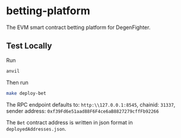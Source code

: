 # betting-platform
The EVM smart contract betting platform for DegenFighter.

## Test Locally

Run

```zsh
anvil
```

Then run

```zsh
make deploy-bet
```

The RPC endpoint defaults to: `http:\\127.0.0.1:8545`, chainid: `31337`, sender address: `0xf39Fd6e51aad88F6F4ce6aB8827279cffFb92266`

The `Bet` contract address is written in json format in `deployedAddresses.json`.